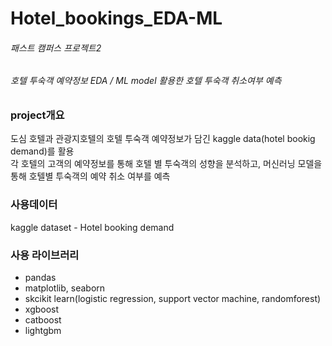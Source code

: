 # Hotel_bookings_EDA-ML
###### 패스트 캠퍼스 프로젝트2 
###### 호텔 투숙객 예약정보 EDA / ML model 활용한 호텔 투숙객 취소여부 예측

### project개요
도심 호텔과 관광지호텔의 호텔 투숙객 예약정보가 담긴 kaggle data(hotel bookig demand)를 활용   
각 호텔의 고객의 예약정보를 통해 호텔 별 투숙객의 성향을 분석하고, 머신러닝 모델을 통해 호텔별 투숙객의 예약 취소 여부를 예측 

### 사용데이터
kaggle dataset - Hotel booking demand

### 사용 라이브러리
- pandas
- matplotlib, seaborn
- skcikit learn(logistic regression, support vector machine, randomforest)
- xgboost
- catboost
- lightgbm
